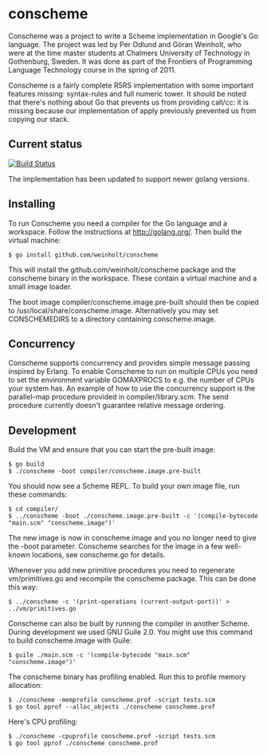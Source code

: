 # conscheme

Conscheme was a project to write a Scheme implementation in Google's
Go language. The project was led by Per Odlund and Göran Weinholt, who
were at the time master students at Chalmers University of Technology
in Gothenburg, Sweden. It was done as part of the Frontiers of
Programming Language Technology course in the spring of 2011.

Conscheme is a fairly complete R5RS implementation with some important
features missing: syntax-rules and full numeric tower. It should be
noted that there's nothing about Go that prevents us from providing
call/cc: it is missing because our implementation of apply previously
prevented us from copying our stack.

## Current status

[![Build Status](https://travis-ci.org/weinholt/conscheme.svg?branch=master)](https://travis-ci.org/weinholt/conscheme)

The implementation has been updated to support newer golang versions.

## Installing

To run Conscheme you need a compiler for the Go language and a
workspace. Follow the instructions at http://golang.org/. Then build
the virtual machine:

```
$ go install github.com/weinholt/conscheme
```

This will install the github.com/weinholt/conscheme package and the
conscheme binary in the workspace. These contain a virtual machine and
a small image loader.

The boot image compiler/conscheme.image.pre-built should then be
copied to /usr/local/share/conscheme.image. Alternatively you may set
CONSCHEMEDIRS to a directory containing conscheme.image.

## Concurrency

Conscheme supports concurrency and provides simple message passing
inspired by Erlang. To enable Conscheme to run on multiple CPUs you
need to set the environment variable GOMAXPROCS to e.g. the number of
CPUs your system has. An example of how to use the concurrency support
is the parallel-map procedure provided in compiler/library.scm. The
send procedure currently doesn't guarantee relative message ordering.

## Development

Build the VM and ensure that you can start the pre-built image:

```
$ go build
$ ./conscheme -boot compiler/conscheme.image.pre-built
```

You should now see a Scheme REPL. To build your own image file, run
these commands:

```
$ cd compiler/
$ ../conscheme -boot ./conscheme.image.pre-built -c '(compile-bytecode "main.scm" "conscheme.image")'
```

The new image is now in conscheme.image and you no longer need to give
the -boot parameter. Conscheme searches for the image in a few
well-known locations, see conscheme.go for details.

Whenever you add new primitive procedures you need to regenerate
vm/primitives.go and recompile the conscheme package. This can be done
this way:

```
$ ../conscheme -c '(print-operations (current-output-port))' > ../vm/primitives.go
```

Conscheme can also be built by running the compiler in another Scheme.
During development we used GNU Guile 2.0. You might use this command
to build conscheme.image with Guile:

```
$ guile ./main.scm -c '(compile-bytecode "main.scm" "conscheme.image")'
```

The conscheme binary has profiling enabled. Run this to profile memory
allocation:

```
$ ./conscheme -memprofile conscheme.prof -script tests.scm
$ go tool pprof --alloc_objects ./conscheme conscheme.prof
```

Here's CPU profiling:

```
$ ./conscheme -cpuprofile conscheme.prof -script tests.scm
$ go tool pprof ./conscheme conscheme.prof
```
